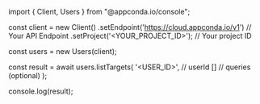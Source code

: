 import { Client, Users } from "@appconda.io/console";

const client = new Client()
    .setEndpoint('https://cloud.appconda.io/v1') // Your API Endpoint
    .setProject('<YOUR_PROJECT_ID>'); // Your project ID

const users = new Users(client);

const result = await users.listTargets(
    '<USER_ID>', // userId
    [] // queries (optional)
);

console.log(result);
